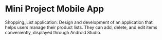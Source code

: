 # Mini Project Mobile App
Shopping_List application: Design and development of an application
that helps users manage their product lists. They can add, delete, and edit items conveniently, displayed through Android Studio.